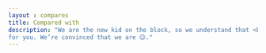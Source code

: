 ```yaml
---
layout : compares
title: Compared with
description: "We are the new kid on the block, so we understand that <b>a comparison will help you decide</b> if Tripetto is the right fit
for you. We’re convinced that we are 😉."
---
```

